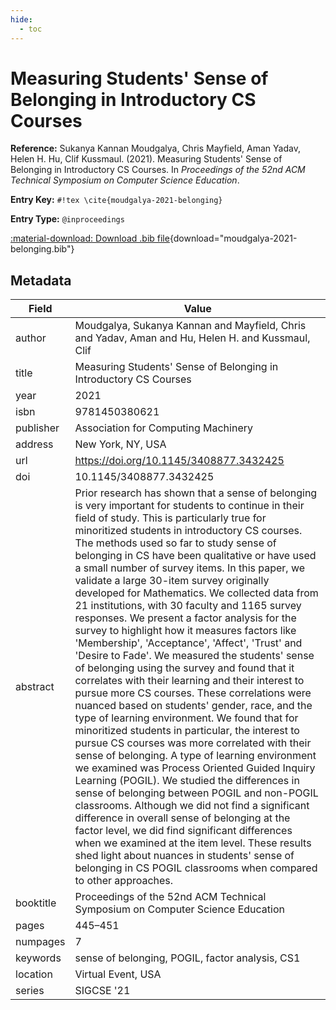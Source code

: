 ```yaml
---
hide:
  - toc
---
```


# Measuring Students' Sense of Belonging in Introductory CS Courses

**Reference:** Sukanya Kannan Moudgalya, Chris Mayfield, Aman Yadav, Helen H. Hu, Clif Kussmaul. (2021). Measuring Students' Sense of Belonging in Introductory CS Courses. In *Proceedings of the 52nd ACM Technical Symposium on Computer Science Education*.

<div class="grid" markdown="1">

**Entry Key:** `#!tex \cite{moudgalya-2021-belonging}`

**Entry Type:** `@inproceedings`

</div>

[:material-download: Download .bib file](moudgalya-2021-belonging.bib){download="moudgalya-2021-belonging.bib"}

## Metadata

Field | Value
------|------
author | Moudgalya, Sukanya Kannan and Mayfield, Chris and Yadav, Aman and Hu, Helen H. and Kussmaul, Clif
title | Measuring Students' Sense of Belonging in Introductory CS Courses
year | 2021
isbn | 9781450380621
publisher | Association for Computing Machinery
address | New York, NY, USA
url | https://doi.org/10.1145/3408877.3432425
doi | 10.1145/3408877.3432425
abstract | Prior research has shown that a sense of belonging is very important for students to continue in their field of study. This is particularly true for minoritized students in introductory CS courses. The methods used so far to study sense of belonging in CS have been qualitative or have used a small number of survey items. In this paper, we validate a large 30-item survey originally developed for Mathematics. We collected data from 21 institutions, with 30 faculty and 1165 survey responses. We present a factor analysis for the survey to highlight how it measures factors like 'Membership', 'Acceptance', 'Affect', 'Trust' and 'Desire to Fade'. We measured the students' sense of belonging using the survey and found that it correlates with their learning and their interest to pursue more CS courses. These correlations were nuanced based on students' gender, race, and the type of learning environment. We found that for minoritized students in particular, the interest to pursue CS courses was more correlated with their sense of belonging. A type of learning environment we examined was Process Oriented Guided Inquiry Learning (POGIL). We studied the differences in sense of belonging between POGIL and non-POGIL classrooms. Although we did not find a significant difference in overall sense of belonging at the factor level, we did find significant differences when we examined at the item level. These results shed light about nuances in students' sense of belonging in CS POGIL classrooms when compared to other approaches.
booktitle | Proceedings of the 52nd ACM Technical Symposium on Computer Science Education
pages | 445–451
numpages | 7
keywords | sense of belonging, POGIL, factor analysis, CS1
location | Virtual Event, USA
series | SIGCSE '21
